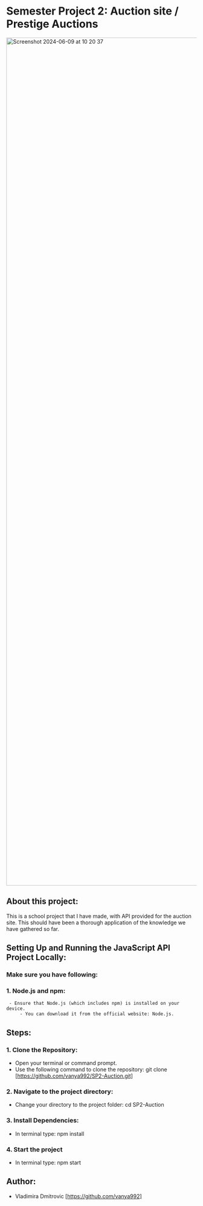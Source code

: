 # Semester Project 2: Auction site / Prestige Auctions
<img width="2240" alt="Screenshot 2024-06-09 at 10 20 37" src="https://github.com/vanya992/SP2-Auction/assets/111580069/058b3f72-a91a-47ea-b35c-7acb992bd729">

## About this project:

This is a school project that I have made, with API provided for the auction site. This should have been a thorough application of the knowledge we have gathered so far.


## Setting Up and Running the JavaScript API Project Locally:

### Make sure you have following: 

### 1. Node.js and npm:
     - Ensure that Node.js (which includes npm) is installed on your device.
         - You can download it from the official website: Node.js.

## Steps:

### 1. Clone the Repository:

  - Open your terminal or command prompt.
  - Use the following command to clone the repository: git clone [https://github.com/vanya992/SP2-Auction.git]

### 2. Navigate to the project directory:

  - Change your directory to the project folder: cd SP2-Auction

### 3. Install Dependencies:

  - In terminal type: npm install

### 4. Start the project 

  - In terminal type: npm start

## Author:

  - Vladimira Dmitrovic [https://github.com/vanya992]
